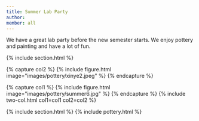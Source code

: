 ```yaml
---
title: Summer Lab Party
author: 
member: all
---
```


We have a great lab party before the new semester starts. We enjoy pottery and painting and have a lot of fun. 

{% include section.html %}

{% capture col2 %} 
{%
  include figure.html
  image="images/pottery/xinye2.jpeg"
%}
{% endcapture %}

{% capture col1 %}
{%
  include figure.html
  image="images/pottery/summer6.jpg"
%}
{% endcapture %}
{% include two-col.html col1=col1 col2=col2 %}

{% include section.html %}
{% include pottery.html %}


